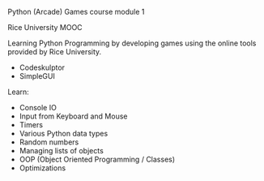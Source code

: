Python (Arcade) Games course module 1

Rice University MOOC

Learning Python Programming by developing games using the online tools provided by Rice University.
- Codeskulptor
- SimpleGUI

Learn:
- Console IO
- Input from Keyboard and Mouse
- Timers
- Various Python data types
- Random numbers
- Managing lists of objects
- OOP (Object Oriented Programming / Classes)
- Optimizations
